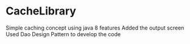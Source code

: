 # CacheLibrary
Simple caching concept using java 8 features
Added the output screen
Used Dao Design Pattern to develop the code
